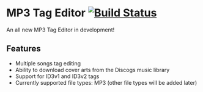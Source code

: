 # MP3 Tag Editor [![Build Status](https://travis-ci.org/EfthimisV/MP3_Tag_Editor.svg?branch=master)](https://travis-ci.org/EfthimisV/MP3_Tag_Editor)
An all new MP3 Tag Editor in development!

## Features
- Multiple songs tag editing
- Ability to download cover arts from the Discogs music library
- Support for ID3v1 and ID3v2 tags
- Currently supported file types: MP3 (other file types will be added later)
